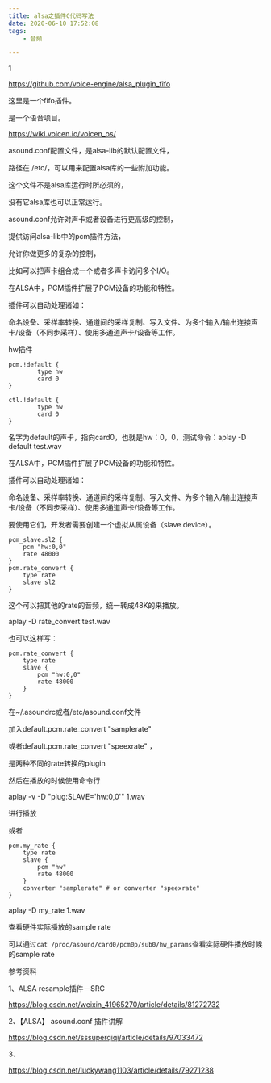```yaml
---
title: alsa之插件C代码写法
date: 2020-06-10 17:52:08
tags:
	- 音频

---
```


1

https://github.com/voice-engine/alsa_plugin_fifo

这里是一个fifo插件。

是一个语音项目。

https://wiki.voicen.io/voicen_os/



asound.conf配置文件，是alsa-lib的默认配置文件，

路径在 /etc/，可以用来配置alsa库的一些附加功能。

这个文件不是alsa库运行时所必须的，

没有它alsa库也可以正常运行。

asound.conf允许对声卡或者设备进行更高级的控制，

提供访问alsa-lib中的pcm插件方法，

允许你做更多的复杂的控制，

比如可以把声卡组合成一个或者多声卡访问多个I/O。



在ALSA中，PCM插件扩展了PCM设备的功能和特性。

插件可以自动处理诸如：

命名设备、采样率转换、通道间的采样复制、写入文件、为多个输入/输出连接声卡/设备（不同步采样）、使用多通道声卡/设备等工作。



hw插件

```
pcm.!default {
        type hw
        card 0
}
 
ctl.!default {
        type hw           
        card 0
}
```

名字为default的声卡，指向card0，也就是hw：0，0，测试命令：aplay -D default test.wav



在ALSA中，PCM插件扩展了PCM设备的功能和特性。

插件可以自动处理诸如：

命名设备、采样率转换、通道间的采样复制、写入文件、为多个输入/输出连接声卡/设备（不同步采样）、使用多通道声卡/设备等工作。

要使用它们，开发者需要创建一个虚拟从属设备（slave device）。



```
pcm_slave.sl2 {
    pcm "hw:0,0"
    rate 48000
}
pcm.rate_convert {
    type rate
    slave sl2
}
```

这个可以把其他的rate的音频，统一转成48K的来播放。

aplay -D rate_convert test.wav

也可以这样写：

```
pcm.rate_convert {
	type rate
	slave {
		pcm "hw:0,0"
		rate 48000
	}
}
```



在~/.asoundrc或者/etc/asound.conf文件

加入default.pcm.rate_convert "samplerate"

 或者default.pcm.rate_convert "speexrate" ，

是两种不同的rate转换的plugin

然后在播放的时候使用命令行

aplay -v -D "plug:SLAVE='hw:0,0'" 1.wav 

进行播放

或者

```
pcm.my_rate {
    type rate
    slave {
        pcm "hw"
        rate 48000
    }
    converter "samplerate" # or converter "speexrate"
}
```

aplay -D my_rate 1.wav

查看硬件实际播放的sample rate

可以通过`cat /proc/asound/card0/pcm0p/sub0/hw_params`查看实际硬件播放时候的sample rate





参考资料

1、ALSA resample插件－SRC

https://blog.csdn.net/weixin_41965270/article/details/81272732

2、【ALSA】 asound.conf 插件讲解

https://blog.csdn.net/sssuperqiqi/article/details/97033472

3、

https://blog.csdn.net/luckywang1103/article/details/79271238